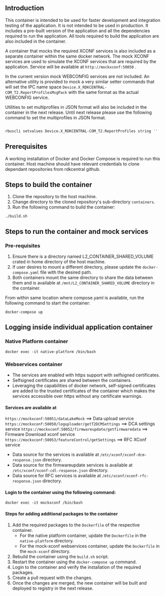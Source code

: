 
## Introduction

This container is intended to be used for faster development and integration testing of the application. It is not intended to be used in production.
It includes a pre-built version of the application and all the dependencies required to run the application.
All tools required to build the application are also included in the container.

A container that mocks the required XCONF services is also included as a separate container within the same docker network.
The mock XCONF services are used to simulate the XCONF services that are required by the application.
Service will be available at `http://mockxconf:50050` .

In the current version mock WEBCONFIG services are not included.
An alternative utility is provided to mock a very similar setter commands that will set the IPC name space `Device.X_RDKCENTRAL-COM_T2.ReportProfilesMsgPack` with the same format as the actual WEBCONFIG service.

Utilities to set multiprofiles in JSON format will also be included in the container in the next release.
Until next release please use the following command to set the multiprofiles in JSON format.

```bash

rbuscli setvalues Device.X_RDKCENTRAL-COM_T2.ReportProfiles string ''

```


## Prerequisites
A working installation of Docker and Docker Compose is required to run this container.
Host machine should have relevant credentials to clone dependant repositories from rdkcentral github.

## Steps to build the container
1. Clone the repository to the host machine.
2. Change directory to the cloned repository's sub-directory `containers`.
3. Run the following command to build the container:
```
./build.sh
```

## Steps to run the container and mock services

### Pre-requisites
1. Ensure there is a directory named L2_CONTAINER_SHARED_VOLUME crated in home directory of the host machine.
2. If user desires to mount a different directory, please update the `docker-compose.yaml` file with the desired path.
3. Both containers mount the same directory to share the data between them and is available at `/mnt/L2_CONTAINER_SHARED_VOLUME` directory in the container.

From within same location where compose.yaml is available, run the following command to start the container:
```
docker-compose up
```

## Logging inside individual application container
### Native Platform container
```
docker exec -it native-platform /bin/bash
```
### Webservices container
- The services are enabled with https support with selfsigned certificates.
- Selfsigned certificates are shared between the containers.
- Leveraging the capabilities of docker network, self-signed certificates are added to the trusted certificates of the container which makes the services accessible over https without any certificate warnings.


#### Services are available at 
`https://mockxconf:50051/dataLakeMock` ==> Data upload service
`https://mockxconf:50050/loguploader/getT2DCMSettings` ==> DCA settings service
`https://mockxconf:50052/firmwareupdate/getfirmwaredata` ==> Firmware Download xconf service
`https://mockxconf:50053/featureControl/getSettings` ==> RFC XConf service

- Data source for the services is available at `/etc/xconf/xconf-dcm-response.json` directory.
- Data source for the firmwareupdate services is available at `/etc/xconf/xconf-cdl-response.json` directory.
- Data source for RFC services is available at `/etc/xconf/xconf-rfc-response.json` directory.

#### Login to the container using the following command:
```
docker exec -it mockxconf /bin/bash
```

#### Steps for adding additional packages to the container
1. Add the required packages to the `Dockerfile` of the respective container.
   - For the native platform container, update the `Dockerfile` in the `native-platform` directory.
    - For the mock-xconf webservices container, update the `Dockerfile` in the `mock-xconf` directory.
2. Rebuild the container using the `build.sh` script.
3. Restart the container using the `docker-compose up` command.
4. Login to the container and verify the installation of the required packages.
5. Create a pull request with the changes.
6. Once the changes are merged, the new container will be built and deployed to registry in the next release.
